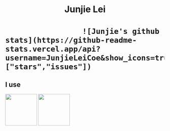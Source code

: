 
<h1 align = 'center'>Junjie Lei <h1>


                     ![Junjie's github stats](https://github-readme-stats.vercel.app/api?username=JunjieLeiCoe&show_icons=true&hide=["stars","issues"]) 

## I use 
<img src="https://media3.giphy.com/media/IdyAQJVN2kVPNUrojM/200.webp" width="100"> <img src="https://media0.giphy.com/media/jnDKffgCfGYOp6cMTK/200.webp" width="100">


